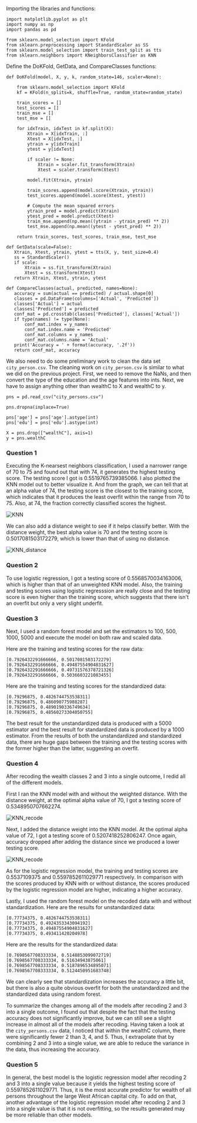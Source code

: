 Importing the libraries and functions:

```
import matplotlib.pyplot as plt
import numpy as np
import pandas as pd

from sklearn.model_selection import KFold
from sklearn.preprocessing import StandardScaler as SS
from sklearn.model_selection import train_test_split as tts
from sklearn.neighbors import KNeighborsClassifier as KNN
```

Define the DoKFold, GetData, and CompareClasses functions: 

```
def DoKFold(model, X, y, k, random_state=146, scaler=None):
   
    from sklearn.model_selection import KFold
    kf = KFold(n_splits=k, shuffle=True, random_state=random_state)

    train_scores = []
    test_scores = []
    train_mse = []
    test_mse = []

    for idxTrain, idxTest in kf.split(X):
        Xtrain = X[idxTrain, :]
        Xtest = X[idxTest, :]
        ytrain = y[idxTrain]
        ytest = y[idxTest]

        if scaler != None:
            Xtrain = scaler.fit_transform(Xtrain)
            Xtest = scaler.transform(Xtest)

        model.fit(Xtrain, ytrain)

        train_scores.append(model.score(Xtrain, ytrain))
        test_scores.append(model.score(Xtest, ytest))

        # Compute the mean squared errors
        ytrain_pred = model.predict(Xtrain)
        ytest_pred = model.predict(Xtest)
        train_mse.append(np.mean((ytrain - ytrain_pred) ** 2))
        test_mse.append(np.mean((ytest - ytest_pred) ** 2))

    return train_scores, test_scores, train_mse, test_mse
 ```
 ```
 def GetData(scale=False):
    Xtrain, Xtest, ytrain, ytest = tts(X, y, test_size=0.4)
    ss = StandardScaler()
    if scale:
        Xtrain = ss.fit_transform(Xtrain)
        Xtest = ss.transform(Xtest)
    return Xtrain, Xtest, ytrain, ytest
 ```
 ```
 def CompareClasses(actual, predicted, names=None):
    accuracy = sum(actual == predicted) / actual.shape[0]
    classes = pd.DataFrame(columns=['Actual', 'Predicted'])
    classes['Actual'] = actual
    classes['Predicted'] = predicted
    conf_mat = pd.crosstab(classes['Predicted'], classes['Actual'])
    if type(names) != type(None):
        conf_mat.index = y_names
        conf_mat.index.name = 'Predicted'
        conf_mat.columns = y_names
        conf_mat.columns.name = 'Actual'
    print('Accuracy = ' + format(accuracy, '.2f'))
    return conf_mat, accuracy
```
We also need to do some preliminary work to clean the data set `city_person.csv`. The cleaning work on `city_person.csv` is similar to what we did on the previous project. First, we need to remove the NaNs, and then convert the type of the education and the age features into ints. Next, we have to assign anything other than wealthC to X and wealthC to y. 

```
pns = pd.read_csv("city_persons.csv")

pns.dropna(inplace=True)

pns['age'] = pns['age'].astype(int)
pns['edu'] = pns['edu'].astype(int)

X = pns.drop(["wealthC"], axis=1)
y = pns.wealthC
```

### Question 1 

Executing the K-nearsest neighbors classification, I used a narrower range of 70 to 75 and found out that with 74, it generates the highest testing score. The testing score I got is 0.5519765739385066. I also plotted the KNN model out to better visualize it. And from the graph, we can tell that at an alpha value of 74, the testing score is the closest to the training score, which indicates that it produces the least overfit within the range from 70 to 75. Also, at 74, the fraction correctly classified scores the highest. 

![KNN](KNN_2.png)

We can also add a distance weight to see if it helps classify better. With the distance weight, the best alpha value is 70 and the testing score is 0.5017081503172279, which is lower than that of using no distance. 

![KNN_distance](KNN_distance1.png)

### Question 2 

To use logistic regression, I got a testing score of 0.5568570034163006, which is higher than that of an unweighted KNN model. Also, the training and testing scores using logistic regresssion are really close and the testing score is even higher than the training score, which suggests that there isn't an overfit but only a very slight underfit. 


### Question 3 

Next, I used a random forest model and set the estimators to 100, 500, 1000, 5000 and execute the model on both raw and scaled data. 

Here are the training and testing scores for the raw data:
```
[0.7926432291666666, 0.5017081503172279]
[0.7926432291666666, 0.49487554904831627]
[0.7926432291666666, 0.49731576378721326]
[0.7926432291666666, 0.5036603221083455]
```
Here are the training and testing scores for the standardized data: 
```
[0.79296875, 0.4826744753538311]
[0.79296875, 0.486090775988287]
[0.79296875, 0.4890190336749634]
[0.79296875, 0.48560273304050755]
```
The best result for the unstandardized data is produced with a 5000 estimator and the best result for standardized data is produced by a 1000 estimator. From the results of both the unstandardized and standardized data, there are huge gaps between the training and the testing scores with the former higher than the latter, suggesting an overfit. 

### Question 4 

After recoding the wealth classes 2 and 3 into a single outcome, I redid all of the different models. 

First I ran the KNN model with and without the weighted distance. With the distance weight, at the optimal alpha value of 70, I got a testing score of 0.5348950707662274. 

![KNN_recode](KNN_recode1.png)

Next, I added the distance weight into the KNN model. At the optimal alpha value of 72, I got a testing score of 0.5207418252806247. Once again, accuracy dropped after adding the distance since we produced a lower testing score. 

![KNN_recode](KNN_recode2.png)

As for the logistic regression model, the training and testing scores are 0.5537109375 and 0.5597852611029771 respectively. In comparison with the scores produced by KNN with or without distance, the scores produced by the logistic regression model are higher, indicating a higher accuracy. 

Lastly, I used the random forest model on the recoded data with and without standardization. 
Here are the results for unstandardized data:
```
[0.77734375, 0.4826744753538311]
[0.77734375, 0.4924353343094192]
[0.77734375, 0.49487554904831627]
[0.77734375, 0.493411420204978]
```
Here are the results for the standardized data: 
```
[0.7698567708333334, 0.5148853099072719]
[0.7698567708333334, 0.51634943875061]
[0.7698567708333334, 0.5187896534895071]
[0.7698567708333334, 0.5124450951683748]
```
We can clearly see that standardization increases the accuracy a little bit, but there is also a quite obvious overfit for both the unstandardized and the standardized data using random forest. 

To summarize the changes among all of the models after recoding 2 and 3 into a single outcome, I found out that despite the fact that the testing accuracy does not significantly improve, but we can still see a slight increase in almost all of the models after recoding. Having taken a look at the `city_persons.csv` data, I noticed that within the wealthC column, there were significantly fewer 2 than 3, 4, and 5. Thus, I extrapolate that by combining 2 and 3 into a single value, we are able to reduce the variance in the data, thus increasing the accuracy. 

### Question 5 

In general, the best model is the logistic regression model after recoding 2 and 3 into a single value because it yields the highest testing score of 0.5597852611029771. Thus, it is the most accurate predictor for wealth of all persons throughout the large West African capital city. To add on that, another advantage of the logistic regression model after recoding 2 and 3 into a single value is that it is not overfitting, so the results generated may be more reliable than other models. 


























